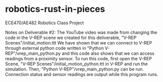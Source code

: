 # robotics-rust-in-pieces
ECE470/AE482 Robotics Class Project

Notes on Deliverable #2:
The YouTube video was made from changing the code in the V-REP scene we created for this deliverable, "V-REP Scenes"/initial_motion.ttt
We have shown that we can connect to V-REP through external python code written in "Python V-REP"/vrep_main_python.py and this code also shows that we can access readings from a proximity sensor. To run this code, first open the V-REP Scene, "V-REP Scenes"/initial_motion_python.ttt in V-REP and run the simulation. Then, "Python V-REP"/vrep_main_python.py can be run. Connection status and sensor readings are output while this program runs.
